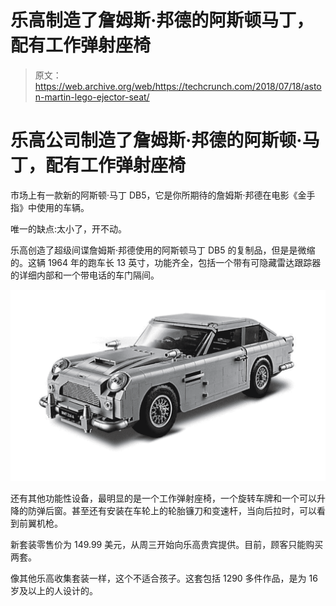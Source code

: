 # 乐高制造了詹姆斯·邦德的阿斯顿马丁，配有工作弹射座椅 

> 原文：<https://web.archive.org/web/https://techcrunch.com/2018/07/18/aston-martin-lego-ejector-seat/>

# 乐高公司制造了詹姆斯·邦德的阿斯顿·马丁，配有工作弹射座椅

市场上有一款新的阿斯顿·马丁 DB5，它是你所期待的詹姆斯·邦德在电影《金手指》中使用的车辆。

唯一的缺点:太小了，开不动。

乐高创造了超级间谍詹姆斯·邦德使用的阿斯顿马丁 DB5 的复制品，但是是微缩的。这辆 1964 年的跑车长 13 英寸，功能齐全，包括一个带有可隐藏雷达跟踪器的详细内部和一个带电话的车门隔间。

![](img/0c9b51ff89f9b8930fa9057967da9e5b.png)

还有其他功能性设备，最明显的是一个工作弹射座椅，一个旋转车牌和一个可以升降的防弹后窗。甚至还有安装在车轮上的轮胎镰刀和变速杆，当向后拉时，可以看到前翼机枪。

新套装零售价为 149.99 美元，从周三开始向乐高贵宾提供。目前，顾客只能购买两套。

像其他乐高收集套装一样，这个不适合孩子。这套包括 1290 多件作品，是为 16 岁及以上的人设计的。